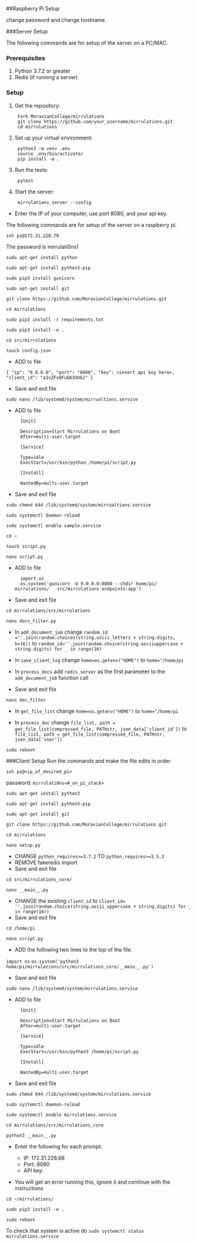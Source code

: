 ##Raspberry Pi Setup

change password and change hostname

###Server Setup

The following commands are for setup of the server on a PC/MAC.

### Prerequisites

1. Python 3.7.2 or greater
2. Redis (if running a server)

### Setup

1. Get the repository:

		Fork MoravianCollege/mirrulations
		git clone https://github.com/your_username/mirrulations.git
		cd mirrulations

2. Set up your virtual environment:

		python3 -m venv .env
		source .env/bin/activate/
		pip install -e .

3. Run the tests:

		pytest
		
4. Start the server:
		
		mirrulations_server --config
		
- Enter the IP of your computer, use port 8080, and your api key.


The following commands are for setup of the server on a raspberry pi.


`ssh pi@172.31.228.70`

The password is mirrulati0ns1

`sudo apt-get install python`

`sudo apt-get install python3-pip`

`sudo pip3 install gunicorn`

`sudo apt-get install git`

`git clone https://github.com/MoravianCollege/mirrulations.git`

`cd mirrulations`

`sudo pip3 install -r requirements.txt`

`sudo pip3 install -e .`

`cd src/mirrulations`

`touch config.json`

- ADD to file
	
`{
    "ip": "0.0.0.0",
    "port": "8080",
    "key": <insert api key here>,
    "client_id": "a1vZFvQFuQA3UU6J"
}`

- Save and exit file

`sudo nano /lib/systemd/system/mirrualtions.service`

- ADD to file
	
		[Unit]
		
		Description=Start Mirrulations on Boot
		After=multi-user.target

		[Service]
		
		Type=idle
		ExecStart=/usr/bin/python /home/pi/script.py

		[Install]
		
		WantedBy=multi-user.target
		
- Save and exit file
		
`sudo chmod 644 /lib/systemd/system/mirrualtions.service`

`sudo systemctl daemon-reload`

`sudo systemctl enable sample.service`

`cd ~`

`touch script.py`

`nano script.py`

- ADD to file
	
		import os
		os.system('gunicorn -b 0.0.0.0:8080 --chdir home/pi/		mirrulations/	src/mirrulations endpoints:app')
		
- Save and exit file

`cd mirrulations/src/mirrulations`

`nano docs_filter.py`

- In `add_document_job` change `random_id =''.join(random.choices(string.ascii_letters + string.digits, k=16))` to `random_id=''.join(random.choice(string.asciiuppercase + string.digits) for _ in range(16)`

- In `save_client_log` change `home=os.getenv("HOME")` to `home="/home/pi`

- In `process_docs` add `redis_server` as the first parameter to the `add_document_job` function call

- Save and exit file

`nano doc_filter`

- In `get_file_list` change `home=os.getenv("HOME")` to `home="/home/pi`

- In `process_doc` change `file_list, path = get_file_list(compressed_file, PATHstr, json_data['client_id'])` to `file_list, path = get_file_list(compressed_file, PATHstr, json_data['user'])`
		
`sudo reboot`



###Client Setup
Run the commands and make the file edits in order.

`ssh pi@<ip_of_desired_pi>` 

password: `mirrulati0ns<#_on_pi_stack>`
 
`sudo apt-get install python3`

`sudo apt-get install python3-pip`

`sudo apt-get install git`

`git clone https://github.com/MoravianCollege/mirrulations.git`

`cd mirrulations`

`nano setup.py`

- CHANGE `python_requires>=3.7.2` TO `python_requires>=3.5.3`
- REMOVE fakeredis import
- Save and exit file

`cd src/mirrulations_core/`

`nano __main__.py`

- CHANGE the existing `client_id` to `client_id= ''.join(random.choice(string.ascii_uppercase + string.digits) for _ in range(16))`
- Save and exit file

`cd /home/pi`

`nano script.py`

- ADD the following two lines to the top of the file.

`import os`
`os.system('python3 home/pi/mirrulations/src/mirrulations_core/__main__.py')`

- Save and exit file

`sudo nano /lib/systemd/system/mirrulations.service`

- ADD to file

        [Unit]

        Description=Start Mirrulations on Boot
        After=multi-user.target

        [Service]

        Type=idle
        ExecStart=/usr/bin/python3 /home/pi/script.py

        [Install]

        WantedBy=multi-user.target
        
- Save and exit file

`sudo chmod 644 /lib/systemd/system/mirrulations.service`

`sudo systemctl daemon-reload`

`sudo systemctl enable mirrulations.service`

`cd mirrulations/src/mirrulations_core`

`python3 __main__.py`

- Enter the following for each prompt:
	- IP: 172.31.228.66
	- Port: 8080
	- API key:<api key>

- You will get an error running this, ignore it and continue with the instructions

`cd ~/mirrulations/`

`sudo pip3 install -e .`

`sudo reboot`

To check that system is active do `sudo systemctl status mirrulations.service`

